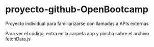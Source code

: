 # proyecto-github-OpenBootcamp
 Proyecto individual para familiarizarse con llamadas a APIs externas

Para ver el código, entra en la carpeta app y pincha sobre el archivo fetchData.js